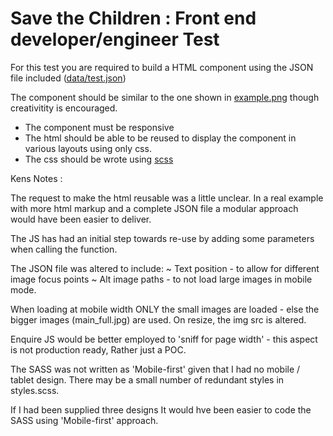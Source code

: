 Save the Children : Front end developer/engineer Test
========================================

For this test you are required to build a HTML component using the JSON file included ([data/test.json](data/test.json))

The component should be similar to the one shown in [example.png](example.png) though creativitity is encouraged.

* The component must be responsive
* The html should be able to be reused to display the component in various layouts using only css.
* The css should be wrote using [scss](http://sass-lang.com/) 

Kens Notes :

The request to make the html reusable was a little unclear.
In a real example with more html markup and a complete JSON file a modular approach would have been easier to deliver.

The JS has had an initial step towards re-use by adding some parameters when calling the function. 

The JSON file was altered to include:
~ Text position - to allow for different image focus points
~ Alt image paths - to not load large images in mobile mode. 

When loading at mobile width ONLY the small images are loaded - else the bigger images (main_full.jpg) are used. 
On resize, the img src is altered.

Enquire JS would be better employed to 'sniff for page width' - this aspect is not production ready, Rather just a POC. 

The SASS was not written as 'Mobile-first' given that I had no mobile / tablet design. There may be a small number of redundant styles in styles.scss.

If I had been supplied three designs It would hve been easier to code the SASS using 'Mobile-first' approach.